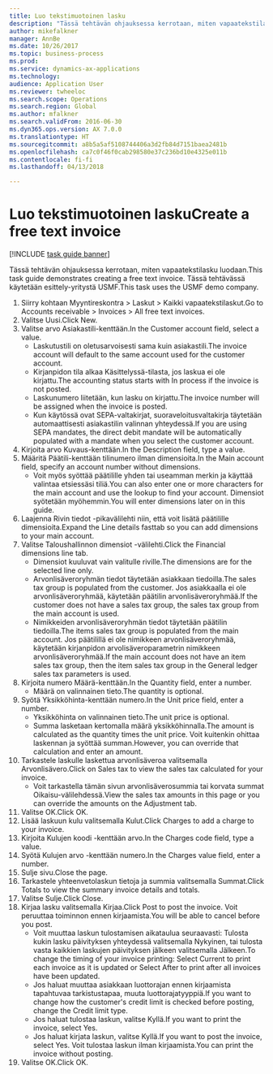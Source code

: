 ```yaml
--- 
title: Luo tekstimuotoinen lasku
description: "Tässä tehtävän ohjauksessa kerrotaan, miten vapaatekstilasku luodaan."
author: mikefalkner
manager: AnnBe
ms.date: 10/26/2017
ms.topic: business-process
ms.prod: 
ms.service: dynamics-ax-applications
ms.technology: 
audience: Application User
ms.reviewer: twheeloc
ms.search.scope: Operations
ms.search.region: Global
ms.author: mfalkner
ms.search.validFrom: 2016-06-30
ms.dyn365.ops.version: AX 7.0.0
ms.translationtype: HT
ms.sourcegitcommit: a8b5a5af5108744406a3d2fb84d7151baea2481b
ms.openlocfilehash: ca7c0f46f0cab298580e37c236bd10e4325e011b
ms.contentlocale: fi-fi
ms.lasthandoff: 04/13/2018

---
```

# <a name="create-a-free-text-invoice"></a><span data-ttu-id="9ae06-103">Luo tekstimuotoinen lasku</span><span class="sxs-lookup"><span data-stu-id="9ae06-103">Create a free text invoice</span></span>

[!INCLUDE [task guide banner](../../includes/task-guide-banner.md)]

<span data-ttu-id="9ae06-104">Tässä tehtävän ohjauksessa kerrotaan, miten vapaatekstilasku luodaan.</span><span class="sxs-lookup"><span data-stu-id="9ae06-104">This task guide demonstrates creating a free text invoice.</span></span> <span data-ttu-id="9ae06-105">Tässä tehtävässä käytetään esittely-yritystä USMF.</span><span class="sxs-lookup"><span data-stu-id="9ae06-105">This task uses the USMF demo company.</span></span>

1. <span data-ttu-id="9ae06-106">Siirry kohtaan Myyntireskontra > Laskut > Kaikki vapaatekstilaskut.</span><span class="sxs-lookup"><span data-stu-id="9ae06-106">Go to Accounts receivable > Invoices > All free text invoices.</span></span>
2. <span data-ttu-id="9ae06-107">Valitse Uusi.</span><span class="sxs-lookup"><span data-stu-id="9ae06-107">Click New.</span></span>
3. <span data-ttu-id="9ae06-108">Valitse arvo Asiakastili-kenttään.</span><span class="sxs-lookup"><span data-stu-id="9ae06-108">In the Customer account field, select a value.</span></span>
    * <span data-ttu-id="9ae06-109">Laskutustili on oletusarvoisesti sama kuin asiakastili.</span><span class="sxs-lookup"><span data-stu-id="9ae06-109">The invoice account will default to the same account used for the customer account.</span></span>   
    * <span data-ttu-id="9ae06-110">Kirjanpidon tila alkaa Käsittelyssä-tilasta, jos laskua ei ole kirjattu.</span><span class="sxs-lookup"><span data-stu-id="9ae06-110">The accounting status starts with In process if the invoice is not posted.</span></span>   
    * <span data-ttu-id="9ae06-111">Laskunumero liitetään, kun lasku on kirjattu.</span><span class="sxs-lookup"><span data-stu-id="9ae06-111">The invoice number will be assigned when the invoice is posted.</span></span>  
    * <span data-ttu-id="9ae06-112">Kun käytössä ovat SEPA-valtakirjat, suoraveloitusvaltakirja täytetään automaattisesti asiakastilin valinnan yhteydessä.</span><span class="sxs-lookup"><span data-stu-id="9ae06-112">If you are using SEPA mandates, the direct debit mandate will be automatically populated with a mandate when you select the customer account.</span></span>  
4. <span data-ttu-id="9ae06-113">Kirjoita arvo Kuvaus-kenttään.</span><span class="sxs-lookup"><span data-stu-id="9ae06-113">In the Description field, type a value.</span></span>
5. <span data-ttu-id="9ae06-114">Määritä Päätili-kenttään tilinumero ilman dimensioita.</span><span class="sxs-lookup"><span data-stu-id="9ae06-114">In the Main account field, specify an account number without dimensions.</span></span>
    * <span data-ttu-id="9ae06-115">Voit myös syöttää päätilille yhden tai useamman merkin ja käyttää valintaa etsiessäsi tiliä.</span><span class="sxs-lookup"><span data-stu-id="9ae06-115">You can also enter one or more characters for the main account and use the lookup to find your account.</span></span> <span data-ttu-id="9ae06-116">Dimensiot syötetään myöhemmin.</span><span class="sxs-lookup"><span data-stu-id="9ae06-116">You will enter dimensions later on in this guide.</span></span>  
6. <span data-ttu-id="9ae06-117">Laajenna Rivin tiedot -pikavälilehti niin, että voit lisätä päätilille dimensioita.</span><span class="sxs-lookup"><span data-stu-id="9ae06-117">Expand the Line details fasttab so you can add dimensions to your main account.</span></span>
7. <span data-ttu-id="9ae06-118">Valitse Taloushallinnon dimensiot -välilehti.</span><span class="sxs-lookup"><span data-stu-id="9ae06-118">Click the Financial dimensions line tab.</span></span>
    * <span data-ttu-id="9ae06-119">Dimensiot kuuluvat vain valitulle riville.</span><span class="sxs-lookup"><span data-stu-id="9ae06-119">The dimensions are for the selected line only.</span></span>    
    * <span data-ttu-id="9ae06-120">Arvonlisäveroryhmän tiedot täytetään asiakkaan tiedoilla.</span><span class="sxs-lookup"><span data-stu-id="9ae06-120">The sales tax group is populated from the customer.</span></span> <span data-ttu-id="9ae06-121">Jos asiakkaalla ei ole arvonlisäveroryhmää, käytetään päätilin arvonlisäveroryhmää.</span><span class="sxs-lookup"><span data-stu-id="9ae06-121">If the customer does not have a sales tax group, the sales tax group from the main account is used.</span></span>  
    * <span data-ttu-id="9ae06-122">Nimikkeiden arvonlisäveroryhmän tiedot täytetään päätilin tiedoilla.</span><span class="sxs-lookup"><span data-stu-id="9ae06-122">The items sales tax group is populated from the main account.</span></span> <span data-ttu-id="9ae06-123">Jos päätilillä ei ole nimikkeen arvonlisäveroryhmää, käytetään kirjanpidon arvolisäveroparametrin nimikkeen arvonlisäveroryhmää.</span><span class="sxs-lookup"><span data-stu-id="9ae06-123">If the main account does not have an item sales tax group, then the item sales tax group in the General ledger sales tax parameters is used.</span></span>    
8. <span data-ttu-id="9ae06-124">Kirjoita numero Määrä-kenttään.</span><span class="sxs-lookup"><span data-stu-id="9ae06-124">In the Quantity field, enter a number.</span></span>
    * <span data-ttu-id="9ae06-125">Määrä on valinnainen tieto.</span><span class="sxs-lookup"><span data-stu-id="9ae06-125">The quantity is optional.</span></span>  
9. <span data-ttu-id="9ae06-126">Syötä Yksikköhinta-kenttään numero.</span><span class="sxs-lookup"><span data-stu-id="9ae06-126">In the Unit price field, enter a number.</span></span>
    * <span data-ttu-id="9ae06-127">Yksikköhinta on valinnainen tieto.</span><span class="sxs-lookup"><span data-stu-id="9ae06-127">The unit price is optional.</span></span>  
    * <span data-ttu-id="9ae06-128">Summa lasketaan kertomalla määrä yksikköhinnalla.</span><span class="sxs-lookup"><span data-stu-id="9ae06-128">The amount is calculated as the quantity times the unit price.</span></span> <span data-ttu-id="9ae06-129">Voit kuitenkin ohittaa laskennan ja syöttää summan.</span><span class="sxs-lookup"><span data-stu-id="9ae06-129">However, you can override that calculation and enter an amount.</span></span>  
10. <span data-ttu-id="9ae06-130">Tarkastele laskulle laskettua arvonlisäveroa valitsemalla Arvonlisävero.</span><span class="sxs-lookup"><span data-stu-id="9ae06-130">Click on Sales tax to view the sales tax calculated for your invoice.</span></span>
    * <span data-ttu-id="9ae06-131">Voit tarkastella tämän sivun arvonlisäverosummia tai korvata summat Oikaisu-välilehdessä.</span><span class="sxs-lookup"><span data-stu-id="9ae06-131">View the sales tax amounts in this page or you can override the amounts on the Adjustment tab.</span></span>  
11. <span data-ttu-id="9ae06-132">Valitse OK.</span><span class="sxs-lookup"><span data-stu-id="9ae06-132">Click OK.</span></span>
12. <span data-ttu-id="9ae06-133">Lisää laskuun kulu valitsemalla Kulut.</span><span class="sxs-lookup"><span data-stu-id="9ae06-133">Click Charges to add a charge to your invoice.</span></span> 
13. <span data-ttu-id="9ae06-134">Kirjoita Kulujen koodi -kenttään arvo.</span><span class="sxs-lookup"><span data-stu-id="9ae06-134">In the Charges code field, type a value.</span></span>
14. <span data-ttu-id="9ae06-135">Syötä Kulujen arvo -kenttään numero.</span><span class="sxs-lookup"><span data-stu-id="9ae06-135">In the Charges value field, enter a number.</span></span>
15. <span data-ttu-id="9ae06-136">Sulje sivu.</span><span class="sxs-lookup"><span data-stu-id="9ae06-136">Close the page.</span></span>
16. <span data-ttu-id="9ae06-137">Tarkastele yhteenvetolaskun tietoja ja summia valitsemalla Summat.</span><span class="sxs-lookup"><span data-stu-id="9ae06-137">Click Totals to view the summary invoice details and totals.</span></span>
17. <span data-ttu-id="9ae06-138">Valitse Sulje.</span><span class="sxs-lookup"><span data-stu-id="9ae06-138">Click Close.</span></span>
18. <span data-ttu-id="9ae06-139">Kirjaa lasku valitsemalla Kirjaa.</span><span class="sxs-lookup"><span data-stu-id="9ae06-139">Click Post to post the invoice.</span></span> <span data-ttu-id="9ae06-140">Voit peruuttaa toiminnon ennen kirjaamista.</span><span class="sxs-lookup"><span data-stu-id="9ae06-140">You will be able to cancel before you post.</span></span>
    * <span data-ttu-id="9ae06-141">Voit muuttaa laskun tulostamisen aikataulua seuraavasti: Tulosta kukin lasku päivityksen yhteydessä valitsemalla Nykyinen, tai tulosta vasta kaikkien laskujen päivityksen jälkeen valitsemalla Jälkeen.</span><span class="sxs-lookup"><span data-stu-id="9ae06-141">To change the timing of your invoice printing:  Select Current to print each invoice as it is updated   or  Select After to print after all invoices have been updated.</span></span>  
    * <span data-ttu-id="9ae06-142">Jos haluat muuttaa asiakkaan luottorajan ennen kirjaamista tapahtuvaa tarkistustapaa, muuta luottorajatyyppiä.</span><span class="sxs-lookup"><span data-stu-id="9ae06-142">If you want to change how the customer's credit limit is checked before posting, change the Credit limit type.</span></span>  
    * <span data-ttu-id="9ae06-143">Jos haluat tulostaa laskun, valitse Kyllä.</span><span class="sxs-lookup"><span data-stu-id="9ae06-143">If you want to print the invoice, select Yes.</span></span>  
    * <span data-ttu-id="9ae06-144">Jos haluat kirjata laskun, valitse Kyllä.</span><span class="sxs-lookup"><span data-stu-id="9ae06-144">If you want to post the invoice, select Yes.</span></span> <span data-ttu-id="9ae06-145">Voit tulostaa laskun ilman kirjaamista.</span><span class="sxs-lookup"><span data-stu-id="9ae06-145">You can print the invoice without posting.</span></span>  
19. <span data-ttu-id="9ae06-146">Valitse OK.</span><span class="sxs-lookup"><span data-stu-id="9ae06-146">Click OK.</span></span>


